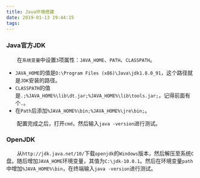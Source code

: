 ```yaml
---
title: Java环境搭建
date: 2019-01-13 19:44:15
tags:
---
```

### Java官方JDK

&emsp;&emsp;在`系统变量`中设置`3`项属性：`JAVA_HOME`、`PATH`、`CLASSPATH`。

- `JAVA_HOME`的值是`D:\Program Files (x86)\Java\jdk1.8.0_91`，这个路径就是`JDK`安装的路径。
- `CLASSPATH`的值是`.;%JAVA_HOME%\lib\dt.jar;%JAVA_HOME%\lib\tools.jar;`，记得前面有个`.`。
- 在`Path`后添加`%JAVA_HOME%\bin;%JAVA_HOME%\jre\bin;`。

&emsp;&emsp;配置完成之后，打开`cmd`，然后输入`java -version`进行测试。

### OpenJDK

&emsp;&emsp;从`http://jdk.java.net/10/`下载`openjdk`的`Windows`版本，然后解压至系统`C`盘。随后增加`JAVA_HOME`环境变量，其值为`C:\jdk-10.0.1`。然后在环境变量`path`中增加`%JAVA_HOME%\bin`，在终端输入`java -version`进行测试。